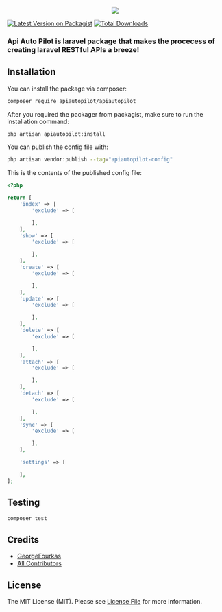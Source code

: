 
<p align="center">
  <img src="https://apiautopilot.info/assets/images/aap_logo%20_cropped.png">
</p>

[![Latest Version on Packagist](https://img.shields.io/packagist/v/apiautopilot/apiautopilot.svg?style=flat-square)](https://packagist.org/packages/apiautopilot/apiautopilot)
[![Total Downloads](https://img.shields.io/packagist/dt/apiautopilot/apiautopilot.svg?style=flat-square)](https://packagist.org/packages/apiautopilot/apiautopilot)

### **Api Auto Pilot** is laravel package that makes the procecess of creating laravel RESTful APIs a breeze!


## Installation

You can install the package via composer:

```bash
composer require apiautopilot/apiautopilot
```

After you required the packager from packagist, make sure to run the installation command:

```bash
php artisan apiautopilot:install
```

You can publish the config file with:

```bash
php artisan vendor:publish --tag="apiautopilot-config"
```

This is the contents of the published config file:

```php
<?php

return [
    'index' => [
        'exclude' => [

        ],
    ],
    'show' => [
        'exclude' => [

        ],
    ],
    'create' => [
        'exclude' => [

        ],
    ],
    'update' => [
        'exclude' => [

        ],
    ],
    'delete' => [
        'exclude' => [

        ],
    ],
    'attach' => [
        'exclude' => [

        ],
    ],
    'detach' => [
        'exclude' => [

        ],
    ],
    'sync' => [
        'exclude' => [

        ],
    ],

    'settings' => [

    ],
];

```

## Testing

```bash
composer test
```


## Credits

- [GeorgeFourkas](https://github.com/GeorgeFourkas)
- [All Contributors](../../contributors)

## License

The MIT License (MIT). Please see [License File](LICENSE.md) for more information.

